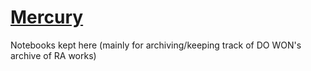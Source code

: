 # [Mercury](https://www.ssrc.org/grantees/a-field-experiment-to-mitigate-the-harm-of-online-misinformation/)

Notebooks kept here (mainly for archiving/keeping track of DO WON's archive of RA works) 


